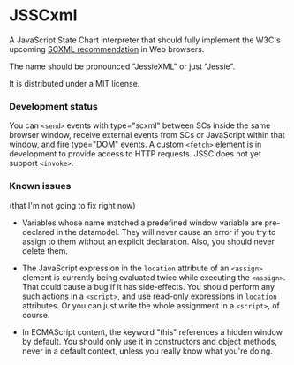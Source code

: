 JSSCxml
=======

A JavaScript State Chart interpreter that should fully implement the W3C's upcoming [SCXML recommendation](http://www.w3.org/TR/scxml/) in Web browsers.

The name should be pronounced "JessieXML" or just "Jessie".

It is distributed under a MIT license.


### Development status

You can `<send>` events with type="scxml" between SCs inside the same browser window, receive external events from SCs or JavaScript within that window, and fire type="DOM" events. A custom `<fetch>` element is in development to provide access to HTTP requests. JSSC does not yet support `<invoke>`.


### Known issues
(that I'm not going to fix right now)

- Variables whose name matched a predefined window variable are pre-declared in the datamodel. They will never cause an error if you try to assign to them without an explicit declaration. Also, you should never delete them.

- The JavaScript expression in the `location` attribute of an `<assign>` element is currently being evaluated twice while executing the `<assign>`. That could cause a bug if it has side-effects. You should perform any such actions in a `<script>`, and use read-only expressions in `location` attributes. Or you can just write the whole assignment in a `<script>`, of course.

- In ECMAScript content, the keyword "this" references a hidden window by default. You should only use it in constructors and object methods, never in a default context, unless you really know what you're doing.